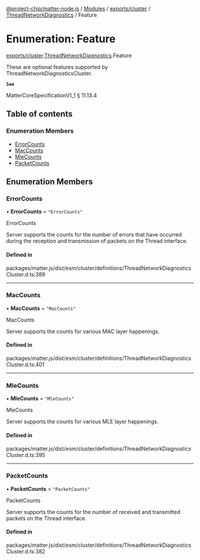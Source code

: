 [@project-chip/matter-node.js](../README.md) / [Modules](../modules.md) / [exports/cluster](../modules/exports_cluster.md) / [ThreadNetworkDiagnostics](../modules/exports_cluster.ThreadNetworkDiagnostics.md) / Feature

# Enumeration: Feature

[exports/cluster](../modules/exports_cluster.md).[ThreadNetworkDiagnostics](../modules/exports_cluster.ThreadNetworkDiagnostics.md).Feature

These are optional features supported by ThreadNetworkDiagnosticsCluster.

**`See`**

MatterCoreSpecificationV1_1 § 11.13.4

## Table of contents

### Enumeration Members

- [ErrorCounts](exports_cluster.ThreadNetworkDiagnostics.Feature.md#errorcounts)
- [MacCounts](exports_cluster.ThreadNetworkDiagnostics.Feature.md#maccounts)
- [MleCounts](exports_cluster.ThreadNetworkDiagnostics.Feature.md#mlecounts)
- [PacketCounts](exports_cluster.ThreadNetworkDiagnostics.Feature.md#packetcounts)

## Enumeration Members

### ErrorCounts

• **ErrorCounts** = ``"ErrorCounts"``

ErrorCounts

Server supports the counts for the number of errors that have occurred during the reception and transmission
of packets on the Thread interface.

#### Defined in

packages/matter.js/dist/esm/cluster/definitions/ThreadNetworkDiagnosticsCluster.d.ts:389

___

### MacCounts

• **MacCounts** = ``"MacCounts"``

MacCounts

Server supports the counts for various MAC layer happenings.

#### Defined in

packages/matter.js/dist/esm/cluster/definitions/ThreadNetworkDiagnosticsCluster.d.ts:401

___

### MleCounts

• **MleCounts** = ``"MleCounts"``

MleCounts

Server supports the counts for various MLE layer happenings.

#### Defined in

packages/matter.js/dist/esm/cluster/definitions/ThreadNetworkDiagnosticsCluster.d.ts:395

___

### PacketCounts

• **PacketCounts** = ``"PacketCounts"``

PacketCounts

Server supports the counts for the number of received and transmitted packets on the Thread interface.

#### Defined in

packages/matter.js/dist/esm/cluster/definitions/ThreadNetworkDiagnosticsCluster.d.ts:382
